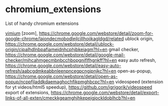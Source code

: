 # chromium_extensions
List of handy chromium extensions


[vimium](https://chrome.google.com/webstore/detail/vimium/dbepggeogbaibhgnhhndojpepiihcmeb?hl=en)
[zoom], https://chrome.google.com/webstore/detail/zoom-for-google-chrome/lajondecmobodlejlcjllhojikagldgd/related
ublock origin, https://chrome.google.com/webstore/detail/ublock-origin/cjpalhdlnbpafiamejdnhcphjbkeiagm?hl=en
gmail checker, https://chrome.google.com/webstore/detail/google-mail-checker/mihcahmgecmbnbcchbopgniflfhgnkff?hl=en
easy auto refresh, https://chrome.google.com/webstore/detail/easy-auto-refresh/aabcgdmkeabbnleenpncegpcngjpnjkc?hl=en
open-as-popup, https://chrome.google.com/webstore/detail/open-as-popup/ncppfjladdkdaemaghochfikpmghbcpc?hl=en
videospeed (extension for yt videos/html5 speedup), https://github.com/igrigorik/videospeed
export of extensions, https://chrome.google.com/webstore/detail/export-links-of-all-exten/cmeckkgeamghjhkepejgjockldoblhcb?hl=en
